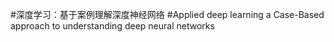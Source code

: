 #深度学习：基于案例理解深度神经网络
#Applied deep learning a Case-Based approach to understanding deep neural networks
